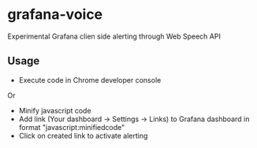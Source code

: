 # grafana-voice
Experimental Grafana clien side alerting through Web Speech API

## Usage
* Execute code in Chrome developer console

Or

* Minify javascript code
* Add link (Your dashboard -> Settings -> Links) to Grafana dashboard in format "javascript:minifiedcode"
* Click on created link to activate alerting
